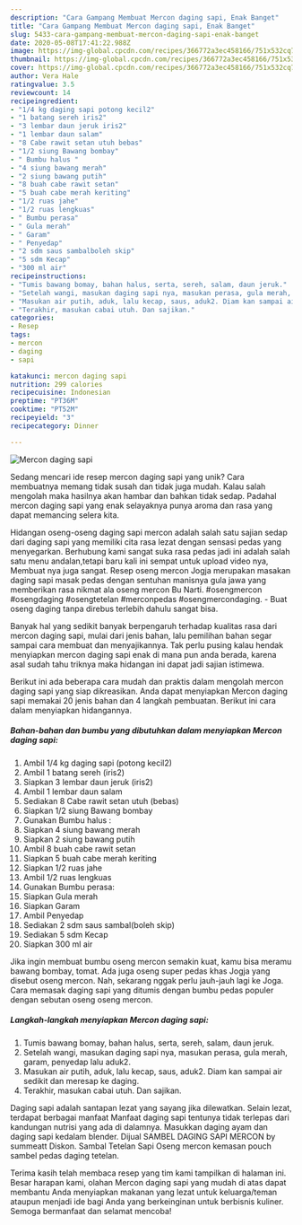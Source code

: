 ```yaml
---
description: "Cara Gampang Membuat Mercon daging sapi, Enak Banget"
title: "Cara Gampang Membuat Mercon daging sapi, Enak Banget"
slug: 5433-cara-gampang-membuat-mercon-daging-sapi-enak-banget
date: 2020-05-08T17:41:22.988Z
image: https://img-global.cpcdn.com/recipes/366772a3ec458166/751x532cq70/mercon-daging-sapi-foto-resep-utama.jpg
thumbnail: https://img-global.cpcdn.com/recipes/366772a3ec458166/751x532cq70/mercon-daging-sapi-foto-resep-utama.jpg
cover: https://img-global.cpcdn.com/recipes/366772a3ec458166/751x532cq70/mercon-daging-sapi-foto-resep-utama.jpg
author: Vera Hale
ratingvalue: 3.5
reviewcount: 14
recipeingredient:
- "1/4 kg daging sapi potong kecil2"
- "1 batang sereh iris2"
- "3 lembar daun jeruk iris2"
- "1 lembar daun salam"
- "8 Cabe rawit setan utuh bebas"
- "1/2 siung Bawang bombay"
- " Bumbu halus "
- "4 siung bawang merah"
- "2 siung bawang putih"
- "8 buah cabe rawit setan"
- "5 buah cabe merah keriting"
- "1/2 ruas jahe"
- "1/2 ruas lengkuas"
- " Bumbu perasa"
- " Gula merah"
- " Garam"
- " Penyedap"
- "2 sdm saus sambalboleh skip"
- "5 sdm Kecap"
- "300 ml air"
recipeinstructions:
- "Tumis bawang bomay, bahan halus, serta, sereh, salam, daun jeruk."
- "Setelah wangi, masukan daging sapi nya, masukan perasa, gula merah, garam, penyedap lalu aduk2."
- "Masukan air putih, aduk, lalu kecap, saus, aduk2. Diam kan sampai air sedikit dan meresap ke daging."
- "Terakhir, masukan cabai utuh. Dan sajikan."
categories:
- Resep
tags:
- mercon
- daging
- sapi

katakunci: mercon daging sapi 
nutrition: 299 calories
recipecuisine: Indonesian
preptime: "PT36M"
cooktime: "PT52M"
recipeyield: "3"
recipecategory: Dinner

---
```



![Mercon daging sapi](https://img-global.cpcdn.com/recipes/366772a3ec458166/751x532cq70/mercon-daging-sapi-foto-resep-utama.jpg)

Sedang mencari ide resep mercon daging sapi yang unik? Cara membuatnya memang tidak susah dan tidak juga mudah. Kalau salah mengolah maka hasilnya akan hambar dan bahkan tidak sedap. Padahal mercon daging sapi yang enak selayaknya punya aroma dan rasa yang dapat memancing selera kita.

Hidangan oseng-oseng daging sapi mercon adalah salah satu sajian sedap dari daging sapi yang memiliki cita rasa lezat dengan sensasi pedas yang menyegarkan. Berhubung kami sangat suka rasa pedas jadi ini adalah salah satu menu andalan,tetapi baru kali ini sempat untuk upload video nya, Membuat nya juga sangat. Resep oseng mercon Jogja merupakan masakan daging sapi masak pedas dengan sentuhan manisnya gula jawa yang memberikan rasa nikmat ala oseng mercon Bu Narti. #osengmercon #osengdaging #osengtetelan #merconpedas #osengmercondaging. - Buat oseng daging tanpa direbus terlebih dahulu sangat bisa.

Banyak hal yang sedikit banyak berpengaruh terhadap kualitas rasa dari mercon daging sapi, mulai dari jenis bahan, lalu pemilihan bahan segar sampai cara membuat dan menyajikannya. Tak perlu pusing kalau hendak menyiapkan mercon daging sapi enak di mana pun anda berada, karena asal sudah tahu triknya maka hidangan ini dapat jadi sajian istimewa.


Berikut ini ada beberapa cara mudah dan praktis dalam mengolah mercon daging sapi yang siap dikreasikan. Anda dapat menyiapkan Mercon daging sapi memakai 20 jenis bahan dan 4 langkah pembuatan. Berikut ini cara dalam menyiapkan hidangannya.

<!--inarticleads1-->

##### Bahan-bahan dan bumbu yang dibutuhkan dalam menyiapkan Mercon daging sapi:

1. Ambil 1/4 kg daging sapi (potong kecil2)
1. Ambil 1 batang sereh (iris2)
1. Siapkan 3 lembar daun jeruk (iris2)
1. Ambil 1 lembar daun salam
1. Sediakan 8 Cabe rawit setan utuh (bebas)
1. Siapkan 1/2 siung Bawang bombay
1. Gunakan  Bumbu halus :
1. Siapkan 4 siung bawang merah
1. Siapkan 2 siung bawang putih
1. Ambil 8 buah cabe rawit setan
1. Siapkan 5 buah cabe merah keriting
1. Siapkan 1/2 ruas jahe
1. Ambil 1/2 ruas lengkuas
1. Gunakan  Bumbu perasa:
1. Siapkan  Gula merah
1. Siapkan  Garam
1. Ambil  Penyedap
1. Sediakan 2 sdm saus sambal(boleh skip)
1. Sediakan 5 sdm Kecap
1. Siapkan 300 ml air


Jika ingin membuat bumbu oseng mercon semakin kuat, kamu bisa meramu bawang bombay, tomat. Ada juga oseng super pedas khas Jogja yang disebut oseng mercon. Nah, sekarang nggak perlu jauh-jauh lagi ke Joga. Cara memasak daging sapi yang ditumis dengan bumbu pedas populer dengan sebutan oseng oseng mercon. 

<!--inarticleads2-->

##### Langkah-langkah menyiapkan Mercon daging sapi:

1. Tumis bawang bomay, bahan halus, serta, sereh, salam, daun jeruk.
1. Setelah wangi, masukan daging sapi nya, masukan perasa, gula merah, garam, penyedap lalu aduk2.
1. Masukan air putih, aduk, lalu kecap, saus, aduk2. Diam kan sampai air sedikit dan meresap ke daging.
1. Terakhir, masukan cabai utuh. Dan sajikan.


Daging sapi adalah santapan lezat yang sayang jika dilewatkan. Selain lezat, terdapat berbagai manfaat Manfaat daging sapi tentunya tidak terlepas dari kandungan nutrisi yang ada di dalamnya. Masukkan daging ayam dan daging sapi kedalam blender. Dijual SAMBEL DAGING SAPI MERCON by summeatt Diskon. Sambal Tetelan Sapi Oseng mercon kemasan pouch sambel pedas daging tetelan. 

Terima kasih telah membaca resep yang tim kami tampilkan di halaman ini. Besar harapan kami, olahan Mercon daging sapi yang mudah di atas dapat membantu Anda menyiapkan makanan yang lezat untuk keluarga/teman ataupun menjadi ide bagi Anda yang berkeinginan untuk berbisnis kuliner. Semoga bermanfaat dan selamat mencoba!
